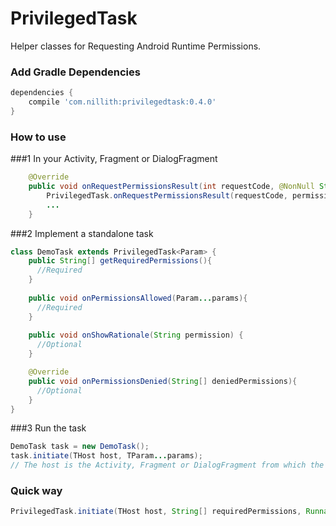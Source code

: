 # PrivilegedTask
Helper classes for Requesting Android Runtime Permissions.

### Add Gradle Dependencies

```groovy
dependencies {
    compile 'com.nillith:privilegedtask:0.4.0'
}
```
### How to use

###1 In your Activity, Fragment or DialogFragment
```java
    @Override
    public void onRequestPermissionsResult(int requestCode, @NonNull String[] permissions, @NonNull int[] grantResults) {
        PrivilegedTask.onRequestPermissionsResult(requestCode, permissions, grantResults);
        ...
    }

```

###2 Implement a standalone task
```java
class DemoTask extends PrivilegedTask<Param> {
    public String[] getRequiredPermissions(){
      //Required
    }
    
    public void onPermissionsAllowed(Param...params){
      //Required
    }
    
    public void onShowRationale(String permission) {
      //Optional
    }

    @Override
    public void onPermissionsDenied(String[] deniedPermissions){
      //Optional
    }
}
```
###3 Run the task

```java
DemoTask task = new DemoTask();
task.initiate(THost host, TParam...params);
// The host is the Activity, Fragment or DialogFragment from which the task is to run.

```


### Quick way

```java
PrivilegedTask.initiate(THost host, String[] requiredPermissions, Runnable onGranted, Runnable onDenied);
```

  
  

